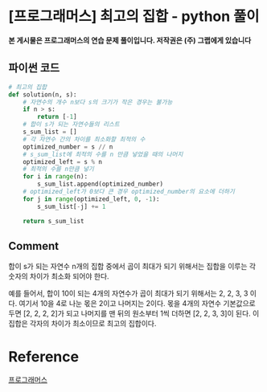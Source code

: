 # [프로그래머스] 최고의 집합 - python 풀이

**본 게시물은 프로그래머스의 연습 문제 풀이입니다. 저작권은 (주) 그랩에게 있습니다**



## 파이썬 코드

```python
# 최고의 집합
def solution(n, s):
    # 자연수의 개수 n보다 s의 크기가 작은 경우는 불가능
    if n > s:
        return [-1]
    # 합이 s가 되는 자연수들의 리스트
    s_sum_list = []
    # 각 자연수 간의 차이를 최소화할 최적의 수
    optimized_number = s // n
    # s_sum_list에 최적의 수를 n 만큼 넣었을 때의 나머지
    optimized_left = s % n
    # 최적의 수를 n만큼 넣기
    for i in range(n):
        s_sum_list.append(optimized_number)
    # optimized_left가 0보다 큰 경우 optimized_number의 요소에 더하기
    for j in range(optimized_left, 0, -1):
        s_sum_list[-j] += 1

    return s_sum_list
```



## Comment

합이 s가 되는 자연수 n개의 집합 중에서 곱이 최대가 되기 위해서는 집합을 이루는 각 숫자의 차이가 최소화 되어야 한다. 

예를 들어서, 합이 10이 되는 4개의 자연수가 곱이 최대가 되기 위해서는 2, 2, 3, 3 이다. 여기서 10을 4로 나눈 몫은 2이고 나머지는 2이다. 몫을 4개의 자연수 기본값으로 두면 [2, 2, 2, 2]가 되고 나머지를 맨 뒤의 원소부터 1씩 더하면 [2, 2, 3, 3]이 된다. 이 집합은 각자의 차이가 최소이므로 최고의 집합이다.

# Reference

[프로그래머스](https://programmers.co.kr)

